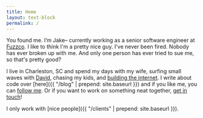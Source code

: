 ```yaml
---
title: Home
layout: text-block
permalink: /
---
```


<div class='home bio align-center' markdown='1'>
  <div class='align-center-item' markdown='1'>

You found me. I’m Jake– currently working as a senior software engineer at [Fuzzco](http://fuzzco.com). I like to think I'm a pretty nice guy. I've never been fired. Nobody has ever broken up with me. And only one person has ever tried to sue me, so that's pretty good?

I live in Charleston, SC and spend my days with my wife, surfing small waves with [David](http://davidstanfieldis.me), chasing my kids, and [building the internet](http://github.com/jakeleboeuf). I write about code over [here]({{ "/blog" | prepend: site.baseurl }}) and if you like me, you can [follow me](http://twitter.com/jakeleboeuf). Or if you want to work on something neat together, [get in touch](mailto:dev@jakeleboeuf.com)!

I only work with [nice people]({{ "/clients" | prepend: site.baseurl }}).

  </div>
</div>
